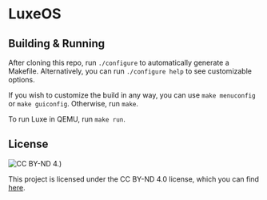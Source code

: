 # LuxeOS

## Building & Running

After cloning this repo, run `./configure` to automatically generate a Makefile.
Alternatively, you can run `./configure help` to see customizable options.

If you wish to customize the build in any way, you can use `make menuconfig` or `make guiconfig`.
Otherwise, run `make`.

To run Luxe in QEMU, run `make run`.

## License

![CC BY-ND 4.)](https://upload.wikimedia.org/wikipedia/commons/f/f0/CC_BY-ND.svg)

This project is licensed under the CC BY-ND 4.0 license, which you can find [here](LICENSE.md).
